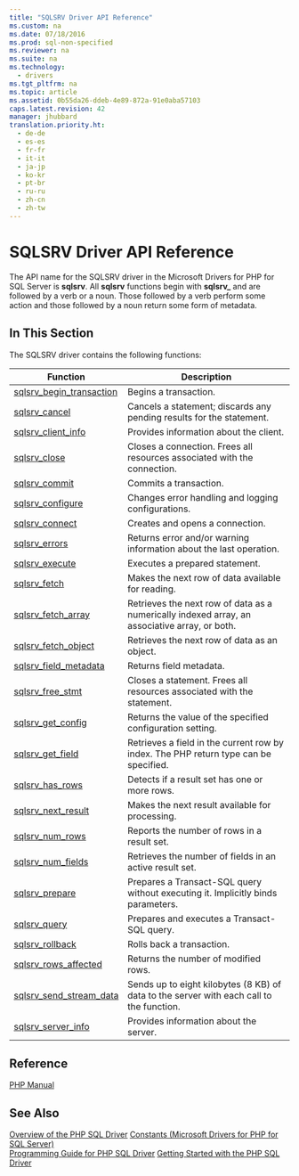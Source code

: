 ```yaml
---
title: "SQLSRV Driver API Reference"
ms.custom: na
ms.date: 07/18/2016
ms.prod: sql-non-specified
ms.reviewer: na
ms.suite: na
ms.technology: 
  - drivers
ms.tgt_pltfrm: na
ms.topic: article
ms.assetid: 0b55da26-ddeb-4e89-872a-91e0aba57103
caps.latest.revision: 42
manager: jhubbard
translation.priority.ht: 
  - de-de
  - es-es
  - fr-fr
  - it-it
  - ja-jp
  - ko-kr
  - pt-br
  - ru-ru
  - zh-cn
  - zh-tw
---
```

# SQLSRV Driver API Reference
The API name for the SQLSRV driver in the Microsoft Drivers for PHP for SQL Server is **sqlsrv**. All **sqlsrv** functions begin with **sqlsrv_** and are followed by a verb or a noun. Those followed by a verb perform some action and those followed by a noun return some form of metadata.  
  
## In This Section  
The SQLSRV driver contains the following functions:  
  
|Function|Description|  
|------------|---------------|  
|[sqlsrv_begin_transaction](../content/sqlsrv_begin_transaction.md)|Begins a transaction.|  
|[sqlsrv_cancel](../content/sqlsrv_cancel.md)|Cancels a statement; discards any pending results for the statement.|  
|[sqlsrv_client_info](../content/sqlsrv_client_info.md)|Provides information about the client.|  
|[sqlsrv_close](../content/sqlsrv_close.md)|Closes a connection. Frees all resources associated with the connection.|  
|[sqlsrv_commit](../content/sqlsrv_commit.md)|Commits a transaction.|  
|[sqlsrv_configure](../content/sqlsrv_configure.md)|Changes error handling and logging configurations.|  
|[sqlsrv_connect](../content/sqlsrv_connect.md)|Creates and opens a connection.|  
|[sqlsrv_errors](../content/sqlsrv_errors.md)|Returns error and/or warning information about the last operation.|  
|[sqlsrv_execute](../content/sqlsrv_execute.md)|Executes a prepared statement.|  
|[sqlsrv_fetch](../content/sqlsrv_fetch.md)|Makes the next row of data available for reading.|  
|[sqlsrv_fetch_array](../content/sqlsrv_fetch_array.md)|Retrieves the next row of data as a numerically indexed array, an associative array, or both.|  
|[sqlsrv_fetch_object](../content/sqlsrv_fetch_object.md)|Retrieves the next row of data as an object.|  
|[sqlsrv_field_metadata](../content/sqlsrv_field_metadata.md)|Returns field metadata.|  
|[sqlsrv_free_stmt](../content/sqlsrv_free_stmt.md)|Closes a statement. Frees all resources associated with the statement.|  
|[sqlsrv_get_config](../content/sqlsrv_get_config.md)|Returns the value of the specified configuration setting.|  
|[sqlsrv_get_field](../content/sqlsrv_get_field.md)|Retrieves a field in the current row by index. The PHP return type can be specified.|  
|[sqlsrv_has_rows](../content/sqlsrv_has_rows.md)|Detects if a result set has one or more rows.|  
|[sqlsrv_next_result](../content/sqlsrv_next_result.md)|Makes the next result available for processing.|  
|[sqlsrv_num_rows](../content/sqlsrv_num_rows.md)|Reports the number of rows in a result set.|  
|[sqlsrv_num_fields](../content/sqlsrv_num_fields.md)|Retrieves the number of fields in an active result set.|  
|[sqlsrv_prepare](../content/sqlsrv_prepare.md)|Prepares a Transact-SQL query without executing it. Implicitly binds parameters.|  
|[sqlsrv_query](../content/sqlsrv_query.md)|Prepares and executes a Transact-SQL query.|  
|[sqlsrv_rollback](../content/sqlsrv_rollback.md)|Rolls back a transaction.|  
|[sqlsrv_rows_affected](../content/sqlsrv_rows_affected.md)|Returns the number of modified rows.|  
|[sqlsrv_send_stream_data](../content/sqlsrv_send_stream_data.md)|Sends up to eight kilobytes (8 KB) of data to the server with each call to the function.|  
|[sqlsrv_server_info](../content/sqlsrv_server_info.md)|Provides information about the server.|  
  
## Reference  
[PHP Manual](http://go.microsoft.com/fwlink/?LinkId=105500)  
  
## See Also  
[Overview of the PHP SQL Driver](../content/Overview-of-the-PHP-SQL-Driver.md)
[Constants &#40;Microsoft Drivers for PHP for SQL Server&#41;](../content/Constants--Microsoft-Drivers-for-PHP-for-SQL-Server-.md)  
[Programming Guide for PHP SQL Driver](../content/Programming-Guide-for-PHP-SQL-Driver.md)
[Getting Started with the PHP SQL Driver](../content/Getting-Started-with-the-PHP-SQL-Driver.md)
  
